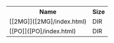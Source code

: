<table>
<tr><th>Name</th><th>Size</th></tr>
<tr><td>
[[2MG]]([2MG]/index.html)
</td><td>DIR</td></tr>
<tr><td>
[[PO]]([PO]/index.html)
</td><td>DIR</td></tr>
</table>
